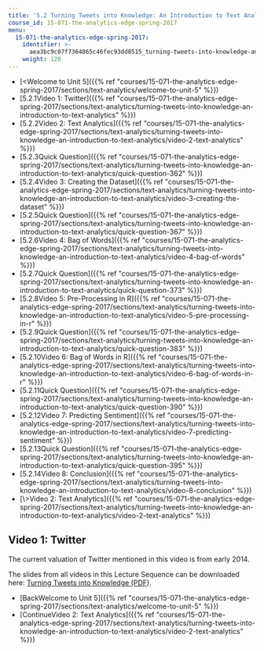 ```yaml
---
title: '5.2 Turning Tweets into Knowledge: An Introduction to Text Analytics'
course_id: 15-071-the-analytics-edge-spring-2017
menu:
  15-071-the-analytics-edge-spring-2017:
    identifier: >-
      aea3bc9c07f7364865c46fec93dd8515_turning-tweets-into-knowledge-an-introduction-to-text-analytics
    weight: 120
---
```

*   [<Welcome to Unit 5]({{% ref "courses/15-071-the-analytics-edge-spring-2017/sections/text-analytics/welcome-to-unit-5" %}})
*   [5.2.1Video 1: Twitter]({{% ref "courses/15-071-the-analytics-edge-spring-2017/sections/text-analytics/turning-tweets-into-knowledge-an-introduction-to-text-analytics" %}})
*   [5.2.2Video 2: Text Analytics]({{% ref "courses/15-071-the-analytics-edge-spring-2017/sections/text-analytics/turning-tweets-into-knowledge-an-introduction-to-text-analytics/video-2-text-analytics" %}})
*   [5.2.3Quick Question]({{% ref "courses/15-071-the-analytics-edge-spring-2017/sections/text-analytics/turning-tweets-into-knowledge-an-introduction-to-text-analytics/quick-question-362" %}})
*   [5.2.4Video 3: Creating the Dataset]({{% ref "courses/15-071-the-analytics-edge-spring-2017/sections/text-analytics/turning-tweets-into-knowledge-an-introduction-to-text-analytics/video-3-creating-the-dataset" %}})
*   [5.2.5Quick Question]({{% ref "courses/15-071-the-analytics-edge-spring-2017/sections/text-analytics/turning-tweets-into-knowledge-an-introduction-to-text-analytics/quick-question-367" %}})
*   [5.2.6Video 4: Bag of Words]({{% ref "courses/15-071-the-analytics-edge-spring-2017/sections/text-analytics/turning-tweets-into-knowledge-an-introduction-to-text-analytics/video-4-bag-of-words" %}})
*   [5.2.7Quick Question]({{% ref "courses/15-071-the-analytics-edge-spring-2017/sections/text-analytics/turning-tweets-into-knowledge-an-introduction-to-text-analytics/quick-question-373" %}})
*   [5.2.8Video 5: Pre-Processing in R]({{% ref "courses/15-071-the-analytics-edge-spring-2017/sections/text-analytics/turning-tweets-into-knowledge-an-introduction-to-text-analytics/video-5-pre-processing-in-r" %}})
*   [5.2.9Quick Question]({{% ref "courses/15-071-the-analytics-edge-spring-2017/sections/text-analytics/turning-tweets-into-knowledge-an-introduction-to-text-analytics/quick-question-383" %}})
*   [5.2.10Video 6: Bag of Words in R]({{% ref "courses/15-071-the-analytics-edge-spring-2017/sections/text-analytics/turning-tweets-into-knowledge-an-introduction-to-text-analytics/video-6-bag-of-words-in-r" %}})
*   [5.2.11Quick Question]({{% ref "courses/15-071-the-analytics-edge-spring-2017/sections/text-analytics/turning-tweets-into-knowledge-an-introduction-to-text-analytics/quick-question-390" %}})
*   [5.2.12Video 7: Predicting Sentiment]({{% ref "courses/15-071-the-analytics-edge-spring-2017/sections/text-analytics/turning-tweets-into-knowledge-an-introduction-to-text-analytics/video-7-predicting-sentiment" %}})
*   [5.2.13Quick Question]({{% ref "courses/15-071-the-analytics-edge-spring-2017/sections/text-analytics/turning-tweets-into-knowledge-an-introduction-to-text-analytics/quick-question-395" %}})
*   [5.2.14Video 8: Conclusion]({{% ref "courses/15-071-the-analytics-edge-spring-2017/sections/text-analytics/turning-tweets-into-knowledge-an-introduction-to-text-analytics/video-8-conclusion" %}})
*   [\\>Video 2: Text Analytics]({{% ref "courses/15-071-the-analytics-edge-spring-2017/sections/text-analytics/turning-tweets-into-knowledge-an-introduction-to-text-analytics/video-2-text-analytics" %}})

Video 1: Twitter
----------------

The current valuation of Twitter mentioned in this video is from early 2014.

The slides from all videos in this Lecture Sequence can be downloaded here: [Turning Tweets into Knowledge (PDF)](https://open-learning-course-data.s3.amazonaws.com/15-071-the-analytics-edge-spring-2017/e2479d78ae043e3cea7264cac2c0242b_MIT15_071S17_Unit5_Twitter.pdf).

*   [BackWelcome to Unit 5]({{% ref "courses/15-071-the-analytics-edge-spring-2017/sections/text-analytics/welcome-to-unit-5" %}})
*   [ContinueVideo 2: Text Analytics]({{% ref "courses/15-071-the-analytics-edge-spring-2017/sections/text-analytics/turning-tweets-into-knowledge-an-introduction-to-text-analytics/video-2-text-analytics" %}})